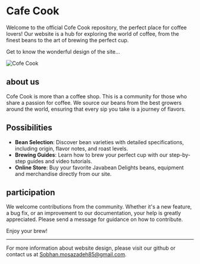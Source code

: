 # Cafe Cook

Welcome to the official Cofe Cook repository, the perfect place for coffee lovers! Our website is a hub for exploring the world of coffee, from the finest beans to the art of brewing the perfect cup.

  Get to know the wonderful design of the site...

  <img src="https://s30.picofile.com/file/8473877368/5.jpg" title="Cofe Cook">

## about us

Cofe Cook is more than a coffee shop. This is a community for those who share a passion for coffee. We source our beans from the best growers around the world, ensuring that every sip you take is a journey of flavors.

## Possibilities

- **Bean Selection**: Discover bean varieties with detailed specifications, including origin, flavor notes, and roast levels.
- **Brewing Guides**: Learn how to brew your perfect cup with our step-by-step guides and video tutorials.
- **Online Store**: Buy your favorite Javabean Delights beans, equipment and merchandise directly from our site.

## participation

We welcome contributions from the community. Whether it's a new feature, a bug fix, or an improvement to our documentation, your help is greatly appreciated. Please send a message for guidance on how to contribute.


Enjoy your brew!

---

For more information about website design, please visit our github or contact us at Sobhan.mosazadeh85@gmail.com.
